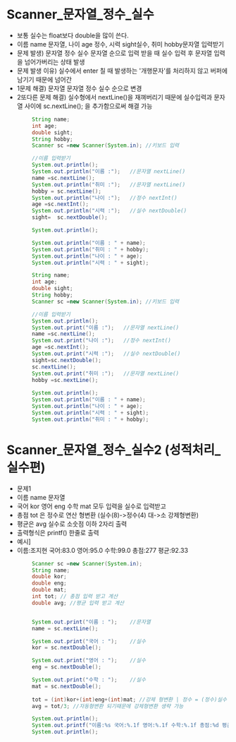 # Scanner_문자열_정수_실수
  - 보통 실수는 float보다 double을 많이 쓴다.
  - 이름 name 문자열, 나이 age 정수, 시력  sight실수, 취미 hobby문자열 입력받기
  - 문제 발생) 문자열 정수 실수 문자열 순으로 입력 받을 때 실수 입력 후 문자열 입력을 넘어가버리는 상태 발생
  - 문제 발생 이유) 실수에서 enter 칠 때 발생하는 '개행문자'를 처리하지 않고 버퍼에 남기기 때문에 넘어간
  - 1문제 해결) 문자열 문자열 정수 실수 순으로 변경
  - 2또다른 문제 해결) 실수형에서 nextLine()을 재껴버리기 때문에 실수입력과 문자열 사이에 sc.nextLine(); 을 추가함으로써 해결 가능
```java
        String name;
        int age;
        double sight;
        String hobby;
        Scanner sc =new Scanner(System.in); //키보드 입력

        //이름 입력받기
        System.out.println();
        System.out.println("이름 :");   //문자열 nextLine()
        name =sc.nextLine();
        System.out.println("취미 :");   //문자열 nextLine()
        hobby = sc.nextLine();
        System.out.println("나이 :");   //정수 nextInt()
        age =sc.nextInt();
        System.out.println("시력 :");   //실수 nextDouble()
        sight=  sc.nextDouble();

        System.out.println();

        System.out.println("이름 : " + name);
        System.out.println("취미 : " + hobby);
        System.out.println("나이 : " + age);
        System.out.println("시력 : " + sight);

```

```java
        String name;
        int age;
        double sight;
        String hobby;
        Scanner sc =new Scanner(System.in); //키보드 입력

        //이름 입력받기
        System.out.println();
        System.out.print("이름 :");   //문자열 nextLine()
        name =sc.nextLine();
        System.out.print("나이 :");   //정수 nextInt()
        age =sc.nextInt();
        System.out.print("시력 :");   //실수 nextDouble()
        sight=sc.nextDouble();
        sc.nextLine();
        System.out.print("취미 :");   //문자열 nextLine()
        hobby =sc.nextLine();
        
        System.out.println();
        System.out.println("이름 : " + name);
        System.out.println("나이 : " + age);
        System.out.println("시력 : " + sight);
        System.out.println("취미 : " + hobby);

```
<!-- 
결과1
이름 :노도연
취미 :포켓몬고게임
나이 :30
시력 :1.5

이름 : 노도연
취미 : 포켓몬고게임
나이 : 30
시력 : 1.5

결과2
이름 :노도연
나이 :30
시력 :1.5
취미 :포켓몬고게임

이름 : 노도연
나이 : 30
시력 : 1.5
취미 : 포켓몬고게임 
-->



# Scanner_문자열_정수_실수2 (성적처리_실수편)
  - 문제1 
  - 이름 name 문자열
  - 국어 kor 영어 eng 수학 mat 모두 입력을 실수로 입력받고
  - 총점 tot 은 정수로 연산 형변환 (실수(8)->정수(4) 대->소 강제형변환)
  - 평균은 avg 실수로 소숫점 이하 2자리 출력
  - 출력형식은 printf() 한줄로 출력
  - 예시]
  - 이름:조지현 국어:83.0 영어:95.0 수학:99.0 총점:277 평균:92.33
```java
        Scanner sc =new Scanner(System.in);
        String name;
        double kor;
        double eng;
        double mat;
        int tot; // 총점 입력 받고 계산
        double avg; //평균 입력 받고 계산


        System.out.print("이름 : ");    //문자열
        name = sc.nextLine();

        System.out.print("국어 : ");    //실수
        kor = sc.nextDouble();

        System.out.print("영어 : ");    //실수
        eng = sc.nextDouble();

        System.out.print("수학 : ");    //실수
        mat = sc.nextDouble();
        
        tot = (int)kor+(int)eng+(int)mat; //강제 형변환 | 정수 = (정수)실수 + (정수)실수 + (정수)실수
        avg = tot/3; //자동형변환 되기때문에 강제형변환 생략 가능

        System.out.println();
        System.out.printf("이름:%s 국어:%.1f 영어:%.1f 수학:%.1f 총점:%d 평균:%.2f", name , kor , eng , mat , tot , avg );
        System.out.println();
```

<!-- 
결과
이름 : 조지현
국어 : 83
영어 : 95
수학 : 99
이름:조지현 국어:83.0 영어:95.0 수학:99.0 총점:277 평균:92.3 
-->